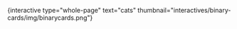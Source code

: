 {interactive type="whole-page" text="cats" thumbnail="interactives/binary-cards/img/binarycards.png"}
